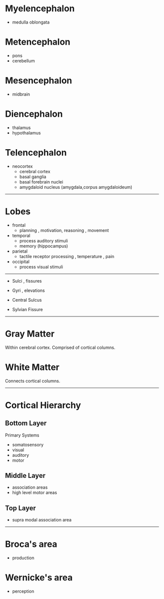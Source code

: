 # Myelencephalon
- medulla oblongata

# Metencephalon
- pons
- cerebellum

# Mesencephalon
- midbrain

# Diencephalon
- thalamus
- hypothalamus

# Telencephalon
- neocortex
  - cerebral cortex
  - basal ganglia
  - basal forebrain nuclei
  - amygdaloid nucleus (amygdala,corpus amygdaloideum)

<hr>

# Lobes
  - frontal
    - planning , motivation, reasoning , movement
  - temporal
    - process auditory stimuli
    - memory (hippocampus)
  - parietal
    - tactile receptor processing , temperature , pain
  - occipital
    - process visual stimuli

<hr>

- Sulci , fissures
- Gyri , elevations

- Central Sulcus
- Sylvian Fissure

<hr>

# Gray Matter

Within cerebral cortex.
Comprised of cortical columns.

# White Matter

Connects cortical columns.

<hr>

# Cortical Hierarchy

## Bottom Layer
Primary Systems
- somatosensory
- visual
- auditory
- motor

## Middle Layer
- association areas
- high level motor areas

## Top Layer
- supra modal association area

<hr>

# Broca's area
- production

# Wernicke's area
- perception
